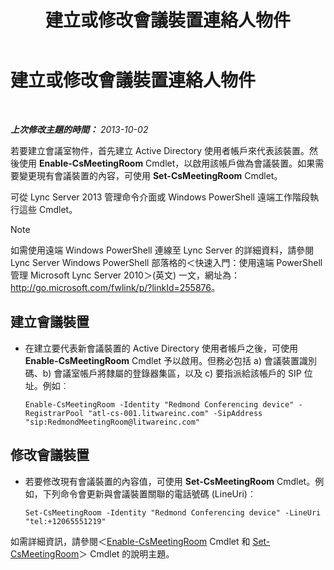 ﻿---
title: 建立或修改會議裝置連絡人物件
TOCTitle: 建立或修改會議裝置連絡人物件
ms:assetid: 62ed64be-379c-417d-9453-511881cf5604
ms:mtpsurl: https://technet.microsoft.com/zh-tw/library/JJ994035(v=OCS.15)
ms:contentKeyID: 52056117
ms.date: 08/10/2015
mtps_version: v=OCS.15
ms.translationtype: HT
---

# 建立或修改會議裝置連絡人物件

 

_**上次修改主題的時間：** 2013-10-02_

若要建立會議室物件，首先建立 Active Directory 使用者帳戶來代表該裝置。然後使用 **Enable-CsMeetingRoom** Cmdlet，以啟用該帳戶做為會議裝置。如果需要變更現有會議裝置的內容，可使用 **Set-CsMeetingRoom** Cmdlet。

可從 Lync Server 2013 管理命令介面或 Windows PowerShell 遠端工作階段執行這些 Cmdlet。

> [!NOTE]  
> 如需使用遠端 Windows PowerShell 連線至 Lync Server 的詳細資料，請參閱 Lync Server Windows PowerShell 部落格的＜快速入門：使用遠端 PowerShell 管理 Microsoft Lync Server 2010＞(英文) 一文，網址為：<a href="http://go.microsoft.com/fwlink/p/?linkid=255876">http://go.microsoft.com/fwlink/p/?linkId=255876</a>。




## 建立會議裝置

  - 在建立要代表新會議裝置的 Active Directory 使用者帳戶之後，可使用 **Enable-CsMeetingRoom** Cmdlet 予以啟用。但務必包括 a) 會議裝置識別碼、b) 會議室帳戶將隸屬的登錄器集區，以及 c) 要指派給該帳戶的 SIP 位址。例如︰
    
        Enable-CsMeetingRoom -Identity "Redmond Conferencing device" -RegistrarPool "atl-cs-001.litwareinc.com" -SipAddress "sip:RedmondMeetingRoom@litwareinc.com"

## 修改會議裝置

  - 若要修改現有會議裝置的內容值，可使用 **Set-CsMeetingRoom** Cmdlet。例如，下列命令會更新與會議裝置關聯的電話號碼 (LineUri)︰
    
        Set-CsMeetingRoom -Identity "Redmond Conferencing device" -LineUri "tel:+12065551219"

如需詳細資訊，請參閱＜[Enable-CsMeetingRoom](https://docs.microsoft.com/en-us/powershell/module/skype/Enable-CsMeetingRoom) Cmdlet 和 [Set-CsMeetingRoom](https://docs.microsoft.com/en-us/powershell/module/skype/Set-CsMeetingRoom)＞ Cmdlet 的說明主題。

